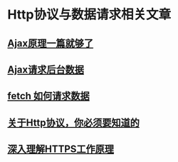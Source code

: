 # Http协议与数据请求相关文章

## [Ajax原理一篇就够了](./Ajax原理一篇就够了/Ajax原理一篇就够了.md)

## [Ajax请求后台数据](./Ajax请求后台数据/Ajax请求后台数据.md)

## [fetch 如何请求数据](./fetch如何请求数据/fetch如何请求数据.md)

## [关于Http协议，你必须要知道的](./关于Http协议，你必须要知道的/关于Http协议，你必须要知道的.md)

## [深入理解HTTPS工作原理](./深入理解HTTPS工作原理/深入理解HTTPS工作原理.md)
